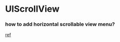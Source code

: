 # UIScrollView
### how to add horizontal scrollable view menu?
[ref](http://stackoverflow.com/questions/18069007/how-to-make-horizontal-scrolling-menu-in-ios)
